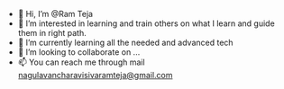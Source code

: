- 👋 Hi, I’m @Ram Teja
- 👀 I’m interested in learning and train others on what I learn and guide them in right path.
- 🌱 I’m currently learning all the needed and advanced tech
- 💞️ I’m looking to collaborate on ...
- 📫 You can reach me through mail nagulavancharavisivaramteja@gmail.com

<!---
Ram-saddist/Ram-saddist is a ✨ special ✨ repository because its `README.md` (this file) appears on your GitHub profile.
You can click the Preview link to take a look at your changes.
--->
